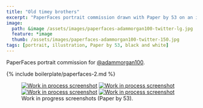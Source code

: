 ```yaml
---
title: "Old timey brothers"
excerpt: "PaperFaces portrait commission drawn with Paper by 53 on an iPad."
image: 
  path: &image /assets/images/paperfaces-adammorgan100-twitter-lg.jpg 
  feature: *image
  thumb: /assets/images/paperfaces-adammorgan100-twitter-150.jpg
tags: [portrait, illustration, Paper by 53, black and white]
---
```


PaperFaces portrait commission for [@adammorgan100](http://twitter.com/adammorgan100).

{% include boilerplate/paperfaces-2.md %}

<figure class="half">
	<a href="{{ site.url }}/assets/images/paperfaces-adammorgan100-process-1-lg.jpg"><img src="{{ site.url }}/assets/images/paperfaces-adammorgan100-process-1-600.jpg" alt="Work in process screenshot"></a>
	<a href="{{ site.url }}/assets/images/paperfaces-adammorgan100-process-2-lg.jpg"><img src="{{ site.url }}/assets/images/paperfaces-adammorgan100-process-2-600.jpg" alt="Work in process screenshot"></a>
	<a href="{{ site.url }}/assets/images/paperfaces-adammorgan100-process-3-lg.jpg"><img src="{{ site.url }}/assets/images/paperfaces-adammorgan100-process-3-600.jpg" alt="Work in process screenshot"></a>
	<a href="{{ site.url }}/assets/images/paperfaces-adammorgan100-process-4-lg.jpg"><img src="{{ site.url }}/assets/images/paperfaces-adammorgan100-process-4-600.jpg" alt="Work in process screenshot"></a>
	<figcaption>Work in progress screenshots (Paper by 53).</figcaption>
</figure>